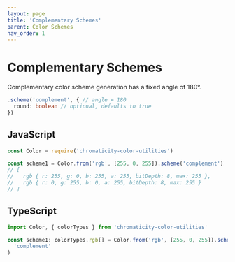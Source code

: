 ```yaml
---
layout: page
title: 'Complementary Schemes'
parent: Color Schemes
nav_order: 1
---
```


# Complementary Schemes

Complementary color scheme generation has a fixed angle of 180&deg;.

```ts
.scheme('complement', { // angle = 180
  round: boolean // optional, defaults to true
})
```

## JavaScript

```js
const Color = require('chromaticity-color-utilities')

const scheme1 = Color.from('rgb', [255, 0, 255]).scheme('complement')
// [
//   rgb { r: 255, g: 0, b: 255, a: 255, bitDepth: 8, max: 255 },
//   rgb { r: 0, g: 255, b: 0, a: 255, bitDepth: 8, max: 255 }
// ]
```

## TypeScript

```ts
import Color, { colorTypes } from 'chromaticity-color-utilities'

const scheme1: colorTypes.rgb[] = Color.from('rgb', [255, 0, 255]).scheme(
  'complement'
)
```
